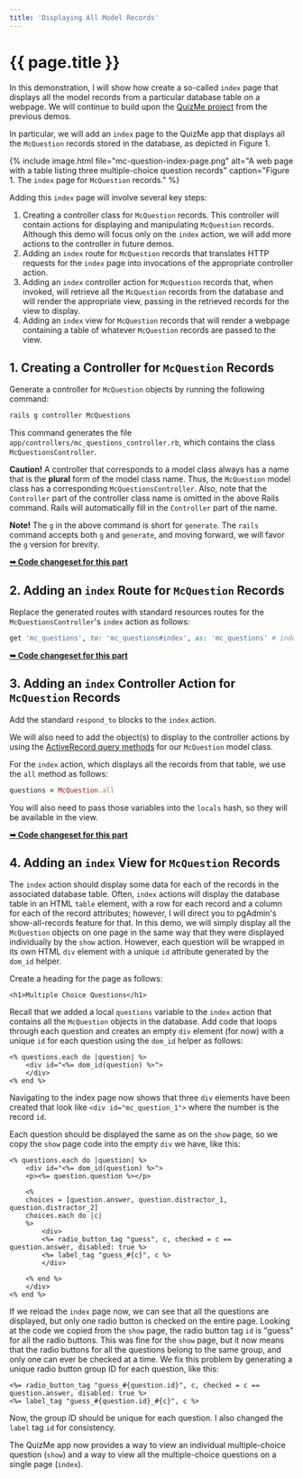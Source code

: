 ```yaml
---
title: 'Displaying All Model Records'
---
```


# {{ page.title }}

In this demonstration, I will show how create a so-called `index` page that displays all the model records from a particular database table on a webpage. We will continue to build upon the [QuizMe project](https://github.com/human-se/quiz-me-2020) from the previous demos.

In particular, we will add an `index` page to the QuizMe app that displays all the `McQuestion` records stored in the database, as depicted in Figure 1.

{% include image.html file="mc-question-index-page.png" alt="A web page with a table listing three multiple-choice question records" caption="Figure 1. The `index` page for `McQuestion` records." %}

Adding this `index` page will involve several key steps:

1. Creating a controller class for `McQuestion` records. This controller will contain actions for displaying and manipulating `McQuestion` records. Although this demo will focus only on the `index` action, we will add more actions to the controller in future demos.
1. Adding an `index` route for `McQuestion` records that translates HTTP requests for the `index` page into invocations of the appropriate controller action.
1. Adding an `index` controller action for `McQuestion` records that, when invoked, will retrieve all the `McQuestion` records from the database and will render the appropriate view, passing in the retrieved records for the view to display.
1. Adding an `index` view for `McQuestion` records that will render a webpage containing a table of whatever `McQuestion` records are passed to the view.

## 1. Creating a Controller for `McQuestion` Records

Generate a controller for `McQuestion` objects by running the following command:

```bash
rails g controller McQuestions
```

This command generates the file `app/controllers/mc_questions_controller.rb`, which contains the class `McQuestionsController`.

**Caution!** A controller that corresponds to a model class always has a name that is the **plural** form of the model class name. Thus, the `McQuestion` model class has a corresponding `McQuestionsController`. Also, note that the `Controller` part of the controller class name is omitted in the above Rails command. Rails will automatically fill in the `Controller` part of the name.

**Note!** The `g` in the above command is short for `generate`. The `rails` command accepts both `g` and `generate`, and moving forward, we will favor the `g` version for brevity.

**[➥ Code changeset for this part](xxx)**

## 2. Adding an `index` Route for `McQuestion` Records

Replace the generated routes with standard resources routes for the `McQuestionsController`'s `index` action as follows:

```ruby
get 'mc_questions', to: 'mc_questions#index', as: 'mc_questions' # index
```

**[➥ Code changeset for this part](xxx)**

## 3. Adding an `index` Controller Action for `McQuestion` Records

Add the standard `respond_to` blocks to the `index` action.

We will also need to add the object(s) to display to the controller actions by using the [ActiveRecord query methods](https://guides.rubyonrails.org/active_record_querying.html#retrieving-a-single-object) for our `McQuestion` model class.

For the `index` action, which displays all the records from that table, we use the `all` method as follows:

```ruby
questions = McQuestion.all
```

You will also need to pass those variables into the `locals` hash, so they will be available in the view.

**[➥ Code changeset for this part](xxx)**

## 4. Adding an `index` View for `McQuestion` Records

The `index` action should display some data for each of the records in the associated database table. Often, `index` actions will display the database table in an HTML `table` element, with a row for each record and a column for each of the record attributes; however, I will direct you to pgAdmin's show-all-records feature for that. In this demo, we will simply display all the `McQuestion` objects on one page in the same way that they were displayed individually by the `show` action. However, each question will be wrapped in its own HTML `div` element with a unique `id` attribute generated by the `dom_id` helper.

Create a heading for the page as follows:

```erb
<h1>Multiple Choice Questions</h1>
```

Recall that we added a local `questions` variable to the `index` action that contains all the `McQuestion` objects in the database. Add code that loops through each question and creates an empty `div` element (for now) with a unique `id` for each question using the `dom_id` helper as follows:

```erb
<% questions.each do |question| %>
    <div id="<%= dom_id(question) %>">
    </div>
<% end %>
```

Navigating to the index page now shows that three `div` elements have been created that look like `<div id="mc_question_1">` where the number is the record `id`.

Each question should be displayed the same as on the `show` page, so we copy the `show` page code into the empty `div` we have, like this:

```erb
<% questions.each do |question| %>
    <div id="<%= dom_id(question) %>">
    <p><%= question.question %></p>

    <%
    choices = [question.answer, question.distractor_1, question.distractor_2]
    choices.each do |c|
    %>
        <div>
        <%= radio_button_tag "guess", c, checked = c == question.answer, disabled: true %>
        <%= label_tag "guess_#{c}", c %>
        </div>

    <% end %>
    </div>
<% end %>
```

If we reload the `index` page now, we can see that all the questions are displayed, but only one radio button is checked on the entire page. Looking at the code we copied from the `show` page, the radio button tag `id` is "guess" for all the radio buttons. This was fine for the `show` page, but it now means that the radio buttons for all the questions belong to the same group, and only one can ever be checked at a time. We fix this problem by generating a unique radio button group ID for each question, like this:

```erb
<%= radio_button_tag "guess_#{question.id}", c, checked = c == question.answer, disabled: true %>
<%= label_tag "guess_#{question.id}_#{c}", c %>
```

Now, the group ID should be unique for each question. I also changed the `label` tag `id` for consistency.

The QuizMe app now provides a way to view an individual multiple-choice question (`show`) and a way to view all the multiple-choice questions on a single page (`index`).
